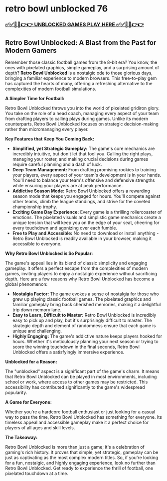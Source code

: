 # retro bowl unblocked 76

### [✅✅🔴🔴👉👉 UNBLOCKED GAMES PLAY HERE ✅✅🔴🔴👉👉](https://topstoryindia.com)

## Retro Bowl Unblocked: A Blast from the Past for Modern Gamers

Remember those classic football games from the 8-bit era? You know, the ones with pixelated graphics, simple gameplay, and a surprising amount of depth? **Retro Bowl Unblocked** is a nostalgic ode to those glorious days, bringing a familiar experience to modern browsers. This free-to-play gem has captured the hearts of many, offering a refreshing alternative to the complexities of modern football simulations.

**A Simpler Time for Football:**

Retro Bowl Unblocked throws you into the world of pixelated gridiron glory. You take on the role of a head coach, managing every aspect of your team from drafting players to calling plays during games. Unlike its modern counterparts, Retro Bowl Unblocked focuses on strategic decision-making rather than micromanaging every player. 

**Key Features that Keep You Coming Back:**

* **Simplified, yet Strategic Gameplay:** The game's core mechanics are incredibly intuitive, but don't let that fool you. Calling the right plays, managing your roster, and making crucial decisions during games require careful planning and a dash of luck.
* **Deep Team Management:** From drafting promising rookies to training your players, every aspect of your team's development is in your hands. You'll need to balance your team's offensive and defensive strengths while ensuring your players are at peak performance.
* **Addictive Season Mode:** Retro Bowl Unblocked offers a rewarding season mode that keeps you engaged for hours. You'll compete against other teams, climb the league standings, and strive for the coveted championship trophy.
* **Exciting Game Day Experience:** Every game is a thrilling rollercoaster of emotions. The pixelated visuals and simplistic game mechanics create a unique tension that will keep you on the edge of your seat, cheering for every touchdown and agonizing over each fumble.
* **Free to Play and Accessible:** No need to download or install anything - Retro Bowl Unblocked is readily available in your browser, making it accessible to everyone.

**Why Retro Bowl Unblocked is So Popular:**

The game's appeal lies in its blend of classic simplicity and engaging gameplay. It offers a perfect escape from the complexities of modern games, inviting players to enjoy a nostalgic experience without sacrificing depth. Here are a few reasons why Retro Bowl Unblocked has become a global phenomenon:

* **Nostalgia Factor:** The game evokes a sense of nostalgia for those who grew up playing classic football games. The pixelated graphics and familiar gameplay bring back cherished memories, making it a delightful trip down memory lane.
* **Easy to Learn, Difficult to Master:** Retro Bowl Unblocked is incredibly easy to pick up and play, but it's surprisingly difficult to master. The strategic depth and element of randomness ensure that each game is unique and challenging.
* **Highly Engaging:** The game's addictive nature keeps players hooked for hours. Whether it's meticulously planning your next season or trying to score the winning touchdown in the final seconds, Retro Bowl Unblocked offers a satisfyingly immersive experience.

**Unblocked for a Reason:**

The "unblocked" aspect is a significant part of the game's charm. It means that Retro Bowl Unblocked can be played in most environments, including school or work, where access to other games may be restricted. This accessibility has contributed significantly to the game's widespread popularity.

**A Game for Everyone:**

Whether you're a hardcore football enthusiast or just looking for a casual way to pass the time, Retro Bowl Unblocked has something for everyone. Its timeless appeal and accessible gameplay make it a perfect choice for players of all ages and skill levels.

**The Takeaway:**

Retro Bowl Unblocked is more than just a game; it's a celebration of gaming's rich history. It proves that simple, yet strategic, gameplay can be just as captivating as the most complex modern titles. So, if you're looking for a fun, nostalgic, and highly engaging experience, look no further than Retro Bowl Unblocked. Get ready to experience the thrill of football, one pixelated touchdown at a time.